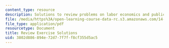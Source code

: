 ```yaml
---
content_type: resource
description: Solutions to review problems on labor economics and public policy.
file: /media/https%3A/open-learning-course-data-rc.s3.amazonaws.com/14-64-labor-economics-and-public-policy-fall-2009/3802d886894e72d77f7ff8cf355d5ac5_MIT14_64F09_psrv_sol.pdf
file_type: application/pdf
resourcetype: Document
title: Review Exercise Solutions
uid: 3802d886-894e-72d7-7f7f-f8cf355d5ac5
---
```

